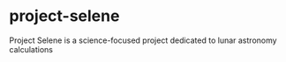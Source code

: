 # project-selene
Project Selene is a science-focused project dedicated to lunar astronomy calculations
